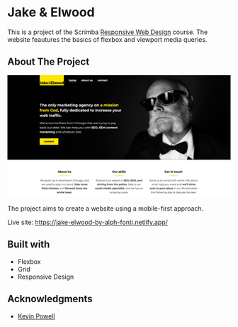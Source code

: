 # Jake & Elwood

This is a project of the Scrimba [Responsive Web Design](https://scrimba.com/learn/responsive) course. The website feautures the basics of flexbox and viewport media queries. 

## About The Project 

![Jake & Elwood screenshot](./screenshot.jpg)

The project aims to create a website using a mobile-first approach.

Live site: https://jake-elwood-by-alph-fonti.netlify.app/

## Built with

- Flexbox
- Grid
- Responsive Design

## Acknowledgments

- [Kevin Powell](https://www.youtube.com/kevinpowell)
